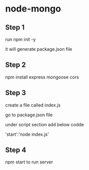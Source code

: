 # node-mongo

Step 1
-----

run npm init -y

it will generate package.json file


Step 2
--------

npm install express mongoose cors 


Step 3
-------

create a file called index.js

go to package.json file

under script section add below codde

'start':'node index.js'

Step 4
------
npm start to run server

